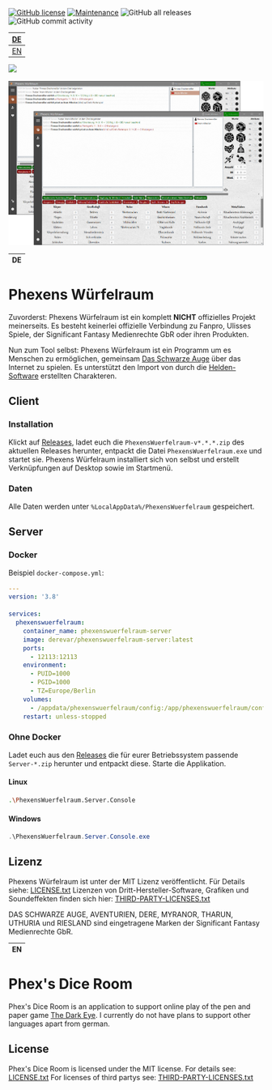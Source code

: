 [![GitHub license](https://img.shields.io/github/license/Naereen/StrapDown.js.svg)](https://github.com/markuskonojacki/PhexensWuerfelraum/blob/master/LICENSE)
[![Maintenance](https://img.shields.io/badge/Maintained%3F-yes-green.svg)](https://github.com/markuskonojacki/PhexensWuerfelraum/graphs/contributors)
![GitHub all releases](https://img.shields.io/github/downloads/markuskonojacki/PhexensWuerfelraum/total)
![GitHub commit activity](https://img.shields.io/github/commit-activity/y/markuskonojacki/PhexensWuerfelraum)

| [DE](#phexens-würfelraum)
|:---|
| [EN](#phexs-dice-room)

![](Ui/Ui.Desktop/Resources/AppIcon.ico)

![](screenshot.png)

| DE |
|:---|

# Phexens Würfelraum
Zuvorderst: Phexens Würfelraum ist ein komplett __NICHT__ offizielles Projekt meinerseits. Es besteht keinerlei offizielle Verbindung zu Fanpro, Ulisses Spiele, der Significant Fantasy Medienrechte GbR oder ihren Produkten.

Nun zum Tool selbst: Phexens Würfelraum ist ein Programm um es Menschen zu ermöglichen, gemeinsam [Das Schwarze Auge](http://www.ulisses-spiele.de/sortiment/rollenspiele/das-schwarze-auge/) über das Internet zu spielen. Es unterstützt den Import von durch die [Helden-Software](https://www.helden-software.de/) erstellten Charakteren.

## Client

### Installation

Klickt auf [Releases](https://github.com/markuskonojacki/PhexensWuerfelraum/releases/latest), ladet euch die `PhexensWuerfelraum-v*.*.*.zip` des aktuellen Releases herunter, entpackt die Datei `PhexensWuerfelraum.exe` und startet sie. Phexens Würfelraum installiert sich von selbst und erstellt Verknüpfungen auf Desktop sowie im Startmenü.

### Daten
Alle Daten werden unter `%LocalAppData%/PhexensWuerfelraum` gespeichert.

## Server

### Docker

Beispiel `docker-compose.yml`:

```yml
---
version: '3.8'

services:
  phexenswuerfelraum:
    container_name: phexenswuerfelraum-server
    image: derevar/phexenswuerfelraum-server:latest
    ports:
      - 12113:12113
    environment:
      - PUID=1000
      - PGID=1000
      - TZ=Europe/Berlin
    volumes:
      - /appdata/phexenswuerfelraum/config:/app/phexenswuerfelraum/config
    restart: unless-stopped
```

### Ohne Docker

Ladet euch aus den [Releases](https://github.com/markuskonojacki/PhexensWuerfelraum/releases/latest) die für eurer Betriebssystem passende `Server-*.zip` herunter und entpackt diese. Starte die Applikation.

#### Linux
```bash
.\PhexensWuerfelraum.Server.Console
```

#### Windows
```powershell
.\PhexensWuerfelraum.Server.Console.exe
```

## Lizenz

Phexens Würfelraum ist unter der MIT Lizenz veröffentlicht. 
Für Details siehe: [LICENSE.txt](LICENSE.txt)
Lizenzen von Dritt-Hersteller-Software, Grafiken und Soundeffekten finden sich hier: [THIRD-PARTY-LICENSES.txt](THIRD-PARTY-LICENSES.txt)

DAS SCHWARZE AUGE, AVENTURIEN, DERE, MYRANOR, THARUN, UTHURIA und RIESLAND sind eingetragene Marken der Significant Fantasy Medienrechte GbR.

| EN |
|:---|

# Phex's Dice Room
Phex's Dice Room is an application to support online play of the pen and paper game [The Dark Eye](https://www.ulisses-us.com/games/the-dark-eye/).
I currently do not have plans to support other languages apart from german.

## License
Phex's Dice Room is licensed under the MIT license.
For details see: [LICENSE.txt](LICENSE.txt)
For licenses of third partys see: [THIRD-PARTY-LICENSES.txt](THIRD-PARTY-LICENSES.txt)
